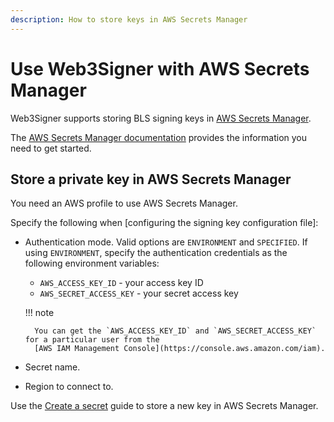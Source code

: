 ```yaml
---
description: How to store keys in AWS Secrets Manager
---
```


# Use Web3Signer with AWS Secrets Manager

Web3Signer supports storing BLS signing keys in [AWS Secrets Manager](https://aws.amazon.com/secrets-manager/).

The [AWS Secrets Manager documentation](https://docs.aws.amazon.com/secretsmanager/latest/userguide/intro.html) provides
the information you need to get started.

## Store a private key in AWS Secrets Manager

You need an AWS profile to use AWS Secrets Manager.

Specify the following when [configuring the signing key configuration file]:

* Authentication mode.
  Valid options are `ENVIRONMENT` and `SPECIFIED`.
  If using `ENVIRONMENT`, specify the authentication credentials as the following environment variables:

    * `AWS_ACCESS_KEY_ID` - your access key ID
    * `AWS_SECRET_ACCESS_KEY` - your secret access key

    !!! note

        You can get the `AWS_ACCESS_KEY_ID` and `AWS_SECRET_ACCESS_KEY` for a particular user from the
        [AWS IAM Management Console](https://console.aws.amazon.com/iam).

* Secret name.

* Region to connect to.

Use the [Create a secret](https://docs.aws.amazon.com/secretsmanager/latest/userguide/manage_create-basic-secret.html)
guide to store a new key in AWS Secrets Manager.

